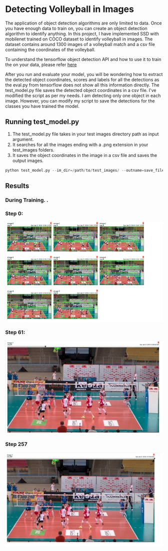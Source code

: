 # Detecting Volleyball in Images



The application of object detection algorithms are only limited to data. Once you have enough data to train on, you can create an object detection algorithm to identify anything. In this project, I have implemented SSD with mobilenet trained on COCO dataset to identify volleyball in images. The dataset contains around 1300 images of a volleyball match and a csv file containing the coordinates of the volleyball. 

To understand the tensorflow object detection API and how to use it to train the on your data, please refer [here](https://github.com/tensorflow/models/tree/master/research/object_detection)

After you run and evaluate your model, you will be wondering how to extract the detected object coordinates, scores and labels for all the detections as the eval.py from tensorflow does not show all this information directly. The test_model.py file saves the detected object coordinates in a csv file. I've modified the script as per my needs. I am detecting only one object in each image. However, you can modify my script to save the detections for the classes you have trained the model. 



## Running test_model.py

1. The test_model.py file takes in your test images directory path as input argument.
2. It searches for all the images ending with a .png extension in your test_images folders.
3. It saves the object coordinates in the image in a csv file and saves the output images. 

```python 
python test_model.py --im_dir=/path/to/test_images/ --outname=save_file_name.csv
```


## Results

### During Training. .

### Step 0:

![alt text](https://raw.githubusercontent.com/shreyas0906/Detecting-Volleyball/master/SSD_initial.png)

### Step 61:

![alt text](https://raw.githubusercontent.com/shreyas0906/Detecting-Volleyball/master/SSD-61.png)

### Step 257

![alt text](https://raw.githubusercontent.com/shreyas0906/Detecting-Volleyball/master/SSD-257.png)

